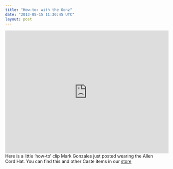 ```yaml
---
title: "How-to: with the Gonz"
date: "2013-05-15 11:30:45 UTC"
layout: post
---
```


<p><iframe frameborder="0" height="393" src="https://www.youtube.com/embed/FTHM8hvqxdE" width="524"></iframe>Here is a little &#8216;how-to&#8217; clip Mark Gonzales just posted wearing the Allen Cord Hat. You can find this and other Caste items in our <a href="https://store.castequality.com">store</a></p>
